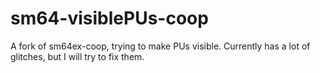 # sm64-visiblePUs-coop
A fork of sm64ex-coop, trying to make PUs visible.
Currently has a lot of glitches, but I will try to fix them.
